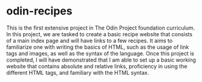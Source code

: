 # odin-recipes

This is the first extensive project in The Odin Project foundation curriculum. In this project, we are tasked to create a basic recipe website that consists of a main index page and will have links to a few recipes. It aims to familiarize one with writing the basics of HTML, such as the usage of link tags and images, as well as the syntax of the language. Once this project is completed, I will have demonstrated that I am able to set up a basic working website that contains absolute and relative links, proficiency in using the different HTML tags, and familiary with the HTML syntax.
